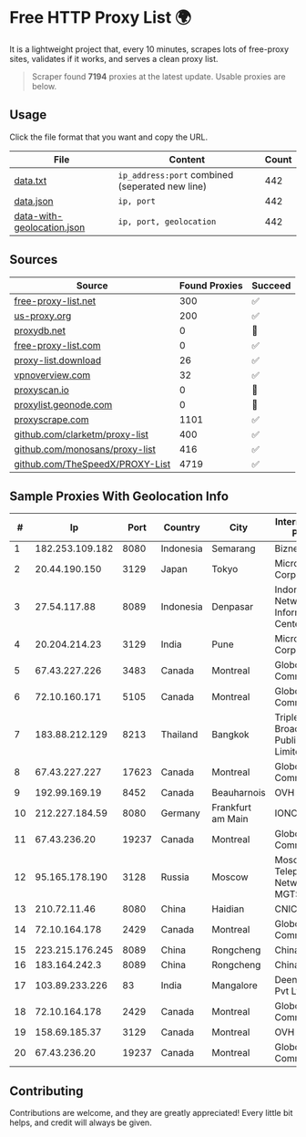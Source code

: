 
# Free HTTP Proxy List 🌍

It is a lightweight project that, every 10 minutes, scrapes lots of free-proxy sites, validates if it works, and serves a clean proxy list.


> Scraper found **7194** proxies at the latest update. Usable proxies are below.

## Usage

Click the file format that you want and copy the URL.


|File|Content|Count|
|----|-------|-----|
|[data.txt](https://raw.githubusercontent.com/themiralay/Proxy-List-World/master/data.txt)|`ip_address:port` combined (seperated new line)|442|
|[data.json](https://raw.githubusercontent.com/themiralay/Proxy-List-World/master/data.json)|`ip, port`|442|
|[data-with-geolocation.json](https://raw.githubusercontent.com/themiralay/Proxy-List-World/master/data-with-geolocation.json)|`ip, port, geolocation`|442|

## Sources

|Source|Found Proxies|Succeed|
|------|-------------|-------|
|[free-proxy-list.net](https://free-proxy-list.net)|300|✅|
|[us-proxy.org](https://www.us-proxy.org)|200|✅|
|[proxydb.net](http://proxydb.net)|0|🚫|
|[free-proxy-list.com](https://free-proxy-list.com/?page=&port=&type%5B%5D=http&type%5B%5D=https&up_time=0&search=Search)|0|✅|
|[proxy-list.download](https://www.proxy-list.download/HTTP)|26|✅|
|[vpnoverview.com](https://vpnoverview.com/privacy/anonymous-browsing/free-proxy-servers)|32|✅|
|[proxyscan.io](https://www.proxyscan.io)|0|🚫|
|[proxylist.geonode.com](https://proxylist.geonode.com/api/proxy-list?limit=300&page=1&sort_by=lastChecked&sort_type=desc&protocols=http,https)|0|🚫|
|[proxyscrape.com](https://api.proxyscrape.com/v2/?request=displayproxies&protocol=http&timeout=10000&country=all&ssl=all&anonymity=all)|1101|✅|
|[github.com/clarketm/proxy-list](https://raw.githubusercontent.com/clarketm/proxy-list/master/proxy-list-raw.txt)|400|✅|
|[github.com/monosans/proxy-list](https://raw.githubusercontent.com/monosans/proxy-list/main/proxies/http.txt)|416|✅|
|[github.com/TheSpeedX/PROXY-List](https://raw.githubusercontent.com/TheSpeedX/PROXY-List/master/http.txt)|4719|✅|


## Sample Proxies With Geolocation Info

|#|Ip|Port|Country|City|Internet Service Provider|
|-|--|----|-------|----|-------------------------|
|1|182.253.109.182|8080|Indonesia|Semarang|Biznet Metronet|
|2|20.44.190.150|3129|Japan|Tokyo|Microsoft Corporation|
|3|27.54.117.88|8089|Indonesia|Denpasar|Indonesia Network Information Center|
|4|20.204.214.23|3129|India|Pune|Microsoft Corporation|
|5|67.43.227.226|3483|Canada|Montreal|GloboTech Communications|
|6|72.10.160.171|5105|Canada|Montreal|GloboTech Communications|
|7|183.88.212.129|8213|Thailand|Bangkok|Triple T Broadband Public Company Limited|
|8|67.43.227.227|17623|Canada|Montreal|GloboTech Communications|
|9|192.99.169.19|8452|Canada|Beauharnois|OVH SAS|
|10|212.227.184.59|8080|Germany|Frankfurt am Main|IONOS SE|
|11|67.43.236.20|19237|Canada|Montreal|GloboTech Communications|
|12|95.165.178.190|3128|Russia|Moscow|Moscow Local Telephone Network (OAO MGTS)|
|13|210.72.11.46|8080|China|Haidian|CNIC-CAS|
|14|72.10.164.178|2429|Canada|Montreal|GloboTech Communications|
|15|223.215.176.245|8089|China|Rongcheng|Chinanet|
|16|183.164.242.3|8089|China|Rongcheng|Chinanet|
|17|103.89.233.226|83|India|Mangalore|Deenet Services Pvt Ltd|
|18|72.10.164.178|2429|Canada|Montreal|GloboTech Communications|
|19|158.69.185.37|3129|Canada|Montreal|OVH SAS|
|20|67.43.236.20|19237|Canada|Montreal|GloboTech Communications|



## Contributing

Contributions are welcome, and they are greatly appreciated! Every
little bit helps, and credit will always be given.

